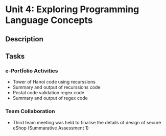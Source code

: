 # Unit 4: Exploring Programming Language Concepts
## Description




## Tasks


### e-Portfolio Activities

+ Tower of Hanoi code using recurssions
+ Summary and output of recurssions code
+ Postal code validation regex code
+ Summary and output of regex code

### Team Collaboration

+ Third team meeting was held to finalise the details of design of secure eShop (Summarative Assessment 1)

